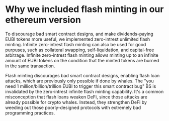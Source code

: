 # Why we included flash minting in our ethereum version
To discourage bad smart contract designs, and make dividends-paying EUBI tokens more useful, we implemented zero-intrest unlimited flash minting. Infinite zero-intrest flash minting can also be used for good purpuses, such as collateral swapping, self-liquidation, and capital-free arbitrage. Infinite zero-intrest flash minting allows minting up to an infinite amount of EUBI tokens on the condition that the minted tokens are burned in the same transaction.

Flash minting discourages bad smart contract designs, enabling flash loan attacks, which are previously only possible if done by whales. The "you need 1 million/billion/trillion EUBI to trigger this smart contract bug" BS is invalidated by the zero-intrest infinite flash minting capability. It's a common misconception that flash loans weaken DeFi, since those attacks are already possible for crypto whales. Instead, they strengthen DeFi by weeding out those poorly-designed protocols with extremely bad programming practices.
